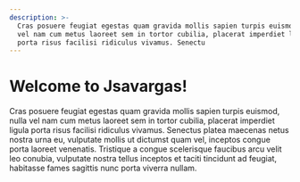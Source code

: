 ```yaml
---
description: >-
  Cras posuere feugiat egestas quam gravida mollis sapien turpis euismod, nulla
  vel nam cum metus laoreet sem in tortor cubilia, placerat imperdiet ligula
  porta risus facilisi ridiculus vivamus. Senectu
---
```


# Welcome to Jsavargas!

Cras posuere feugiat egestas quam gravida mollis sapien turpis euismod, nulla vel nam cum metus laoreet sem in tortor cubilia, placerat imperdiet ligula porta risus facilisi ridiculus vivamus. Senectus platea maecenas netus nostra urna eu, vulputate mollis ut dictumst quam vel, inceptos congue porta laoreet venenatis. Tristique a congue scelerisque faucibus arcu velit leo conubia, vulputate nostra tellus inceptos et taciti tincidunt ad feugiat, habitasse fames sagittis nunc porta viverra nullam.
